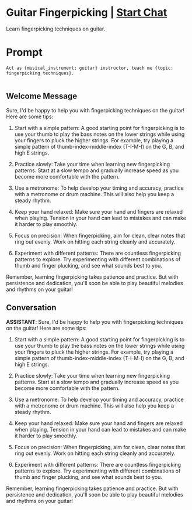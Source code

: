 

# Guitar Fingerpicking | [Start Chat](https://gptcall.net/chat.html?data=%7B%22contact%22%3A%7B%22id%22%3A%229YAM2XxVleZvES0O-BqCA%22%2C%22flow%22%3Atrue%7D%7D)
Learn fingerpicking techniques on guitar.

# Prompt

```
Act as {musical_instrument: guitar} instructor, teach me {topic: fingerpicking techniques}.


```

## Welcome Message
Sure, I'd be happy to help you with fingerpicking techniques on the guitar! Here are some tips:



1. Start with a simple pattern: A good starting point for fingerpicking is to use your thumb to play the bass notes on the lower strings while using your fingers to pluck the higher strings. For example, try playing a simple pattern of thumb-index-middle-index (T-I-M-I) on the G, B, and high E strings.



2. Practice slowly: Take your time when learning new fingerpicking patterns. Start at a slow tempo and gradually increase speed as you become more comfortable with the pattern.



3. Use a metronome: To help develop your timing and accuracy, practice with a metronome or drum machine. This will also help you keep a steady rhythm.



4. Keep your hand relaxed: Make sure your hand and fingers are relaxed when playing. Tension in your hand can lead to mistakes and can make it harder to play smoothly.



5. Focus on precision: When fingerpicking, aim for clean, clear notes that ring out evenly. Work on hitting each string cleanly and accurately.



6. Experiment with different patterns: There are countless fingerpicking patterns to explore. Try experimenting with different combinations of thumb and finger plucking, and see what sounds best to you.



Remember, learning fingerpicking takes patience and practice. But with persistence and dedication, you'll soon be able to play beautiful melodies and rhythms on your guitar!

## Conversation

**ASSISTANT**: Sure, I'd be happy to help you with fingerpicking techniques on the guitar! Here are some tips:



1. Start with a simple pattern: A good starting point for fingerpicking is to use your thumb to play the bass notes on the lower strings while using your fingers to pluck the higher strings. For example, try playing a simple pattern of thumb-index-middle-index (T-I-M-I) on the G, B, and high E strings.



2. Practice slowly: Take your time when learning new fingerpicking patterns. Start at a slow tempo and gradually increase speed as you become more comfortable with the pattern.



3. Use a metronome: To help develop your timing and accuracy, practice with a metronome or drum machine. This will also help you keep a steady rhythm.



4. Keep your hand relaxed: Make sure your hand and fingers are relaxed when playing. Tension in your hand can lead to mistakes and can make it harder to play smoothly.



5. Focus on precision: When fingerpicking, aim for clean, clear notes that ring out evenly. Work on hitting each string cleanly and accurately.



6. Experiment with different patterns: There are countless fingerpicking patterns to explore. Try experimenting with different combinations of thumb and finger plucking, and see what sounds best to you.



Remember, learning fingerpicking takes patience and practice. But with persistence and dedication, you'll soon be able to play beautiful melodies and rhythms on your guitar!

